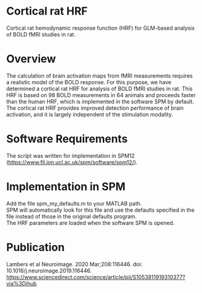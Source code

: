 # Cortical rat HRF
Cortical rat hemodynamic response function (HRF) for GLM-based analysis of BOLD fMRI studies in rat.
# Overview
The calculation of brain activation maps from fMRI measurements requires a realistic model of the BOLD response. For this purpose, we have determined a cortical rat HRF for analysis of BOLD fMRI studies in rat. This HRF is based on 98 BOLD measurements in 64 animals and proceeds faster than the human HRF, which is implemented in the software SPM by default. The cortical rat HRF provides improved detection performance of brain activation, and it is largely independent of the stimulation modality.

# Software Requirements
The script was written for implementation in SPM12 (https://www.fil.ion.ucl.ac.uk/spm/software/spm12/). 

# Implementation in SPM
Add the file spm_my_defaults.m to your MATLAB path. <br>
SPM will automatically look for this file and use the defaults specified in the file instead of those in the original defaults program. <br>
The HRF parameters are loaded when the software SPM is opened. <br>

# Publication
Lambers et al Neuroimage. 2020 Mar;208:116446. doi: 10.1016/j.neuroimage.2019.116446. <br>
https://www.sciencedirect.com/science/article/pii/S1053811919310377?via%3Dihub

